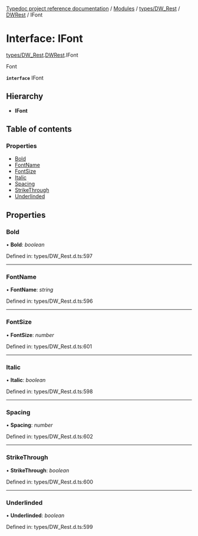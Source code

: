 [Typedoc project reference documentation](../README.md) / [Modules](../modules.md) / [types/DW_Rest](../modules/types_dw_rest.md) / [DWRest](../modules/types_dw_rest.dwrest.md) / IFont

# Interface: IFont

[types/DW_Rest](../modules/types_dw_rest.md).[DWRest](../modules/types_dw_rest.dwrest.md).IFont

Font

**`interface`** IFont

## Hierarchy

* **IFont**

## Table of contents

### Properties

- [Bold](types_dw_rest.dwrest.ifont.md#bold)
- [FontName](types_dw_rest.dwrest.ifont.md#fontname)
- [FontSize](types_dw_rest.dwrest.ifont.md#fontsize)
- [Italic](types_dw_rest.dwrest.ifont.md#italic)
- [Spacing](types_dw_rest.dwrest.ifont.md#spacing)
- [StrikeThrough](types_dw_rest.dwrest.ifont.md#strikethrough)
- [Underlinded](types_dw_rest.dwrest.ifont.md#underlinded)

## Properties

### Bold

• **Bold**: *boolean*

Defined in: types/DW_Rest.d.ts:597

___

### FontName

• **FontName**: *string*

Defined in: types/DW_Rest.d.ts:596

___

### FontSize

• **FontSize**: *number*

Defined in: types/DW_Rest.d.ts:601

___

### Italic

• **Italic**: *boolean*

Defined in: types/DW_Rest.d.ts:598

___

### Spacing

• **Spacing**: *number*

Defined in: types/DW_Rest.d.ts:602

___

### StrikeThrough

• **StrikeThrough**: *boolean*

Defined in: types/DW_Rest.d.ts:600

___

### Underlinded

• **Underlinded**: *boolean*

Defined in: types/DW_Rest.d.ts:599
